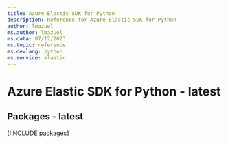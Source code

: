 ```yaml
---
title: Azure Elastic SDK for Python
description: Reference for Azure Elastic SDK for Python
author: lmazuel
ms.author: lmazuel
ms.data: 07/12/2023
ms.topic: reference
ms.devlang: python
ms.service: elastic
---
```

# Azure Elastic SDK for Python - latest
## Packages - latest
[!INCLUDE [packages](elastic-index.md)]
